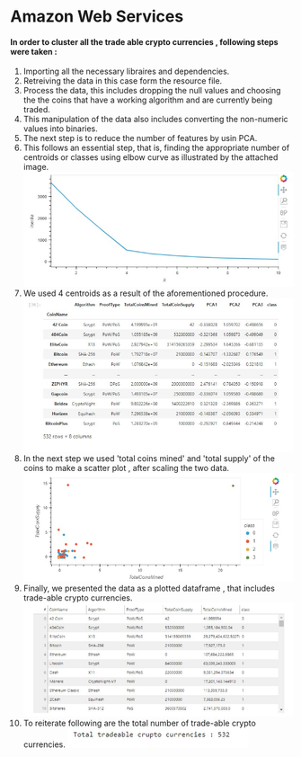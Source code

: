 # Amazon Web Services
#### In order to cluster all the trade able crypto currencies , following steps were taken :
1. Importing all the necessary libraires and dependencies.
2. Retreiving the data in this case form the resource file.
3. Process the data, this includes dropping the null values and choosing the the coins that have a working algorithm and are currently being traded.
4. This manipulation of the data also includes converting the non-numeric values into binaries.
5. The next step is to reduce the number of features by usin PCA.
6. This follows an essential step, that is, finding the appropriate number of centroids or classes using elbow curve as illustrated by the attached image.
![alt text](elbow_curve.jpg)
7. We used 4 centroids as a result of the aforementioned procedure.
![alt text](data_frame.jpg)
8. In the next step we used 'total coins mined' and 'total supply' of the coins to make a scatter plot , after scaling the two data.\
![alt text](scatter_plot.jpg)
9. Finally, we presented the data as a plotted dataframe , that includes trade-able crypto currencies.
![alt text](tradeable_crytpo.jpg)
10. To reiterate following are the total number of trade-able crypto currencies.
![alt text](total_number.jpg)
